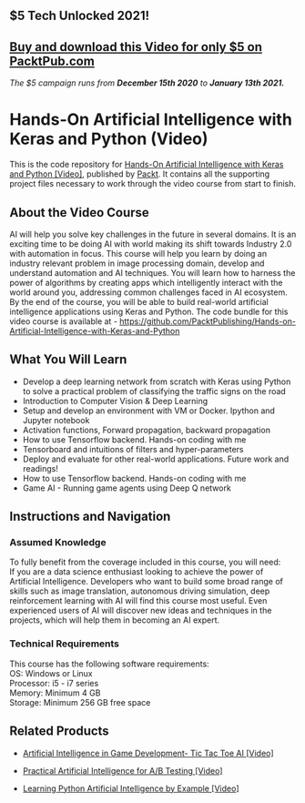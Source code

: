 ## $5 Tech Unlocked 2021!
[Buy and download this Video for only $5 on PacktPub.com](https://www.packtpub.com/product/hands-on-artificial-intelligence-with-keras-and-python-video/9781838557829)
-----
*The $5 campaign         runs from __December 15th 2020__ to __January 13th 2021.__*

# Hands-On Artificial Intelligence with Keras and Python (Video)
This is the code repository for [Hands-On Artificial Intelligence with Keras and Python [Video]](https://prod.packtpub.com/in/application-development/hands-artificial-intelligence-keras-and-python-video), published by [Packt](https://www.packtpub.com/?utm_source=github). It contains all the supporting project files necessary to work through the video course from start to finish.
## About the Video Course
AI will help you solve key challenges in the future in several domains. It is an exciting time to be doing AI with world making its shift towards Industry 2.0 with automation in focus. 
This course will help you learn by doing an industry relevant problem in image processing domain, develop and understand automation and AI techniques. You will learn how to harness the power of algorithms by creating apps which intelligently interact with the world around you, addressing common challenges faced in AI ecosystem. 
By the end of the course, you will be able to build real-world artificial intelligence applications using Keras and Python.
The code bundle for this video course is available at - https://github.com/PacktPublishing/Hands-on-Artificial-Intelligence-with-Keras-and-Python

<H2>What You Will Learn</H2>
<DIV class=book-info-will-learn-text>
<UL>
<LI> Develop a deep learning network from scratch with Keras using Python to solve a practical problem of classifying the traffic signs on the road	
<LI> Introduction to Computer Vision & Deep Learning
<LI> Setup and develop an environment with VM or Docker. Ipython and Jupyter notebook
<LI> Activation functions, Forward propagation, backward propagation
<LI> How to use Tensorflow backend. Hands-on coding with me
<LI> Tensorboard and intuitions of filters and hyper-parameters
<LI> Deploy and evaluate for other real-world applications. Future work and readings!
<LI> How to use Tensorflow backend. Hands-on coding with me
<LI> Game AI - Running game agents using Deep Q network</UL></DIV>

## Instructions and Navigation
### Assumed Knowledge
To fully benefit from the coverage included in this course, you will need:<br/>
If you are a data science enthusiast looking to achieve the power of Artificial Intelligence. Developers who want to build some broad range of skills such as image translation, autonomous driving simulation, deep reinforcement learning with AI will find this course most useful. Even experienced users of AI will discover new ideas and techniques in the projects, which will help them in becoming an AI expert.
### Technical Requirements
This course has the following software requirements:<br/>
OS: Windows or Linux<br/>
Processor: i5 - i7 series<br/>
Memory:  Minimum 4 GB<br/>
Storage: Minimum 256 GB free space<br/>




## Related Products
* [Artificial Intelligence in Game Development- Tic Tac Toe AI [Video]](https://prod.packtpub.com/in/application-development/artificial-intelligence-game-development-tic-tac-toe-ai-video)

* [Practical Artificial Intelligence for A/B Testing [Video]](https://prod.packtpub.com/in/application-development/practical-artificial-intelligence-ab-testing-video)

* [Learning Python Artificial Intelligence by Example [Video]](https://prod.packtpub.com/in/big-data-and-business-intelligence/learning-python-artificial-intelligence-example-video)
